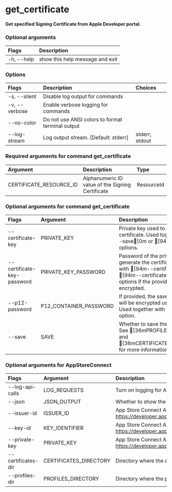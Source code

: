 
get_certificate
===============

#### Get specified Signing Certificate from Apple Developer portal.

### Optional arguments

|Flags|Description|
| :--- | :--- |
|-h, --help|show this help message and exit|

### Options

|Flags|Description|Choices|
| :--- | :--- | :--- |
|-s, --silent|Disable log output for commands||
|-v, --verbose|Enable verbose logging for commands||
|--no-color|Do not use ANSI colors to format terminal output||
|--log-stream|Log output stream. [Default: stderr]|stderr, stdout|

### Required arguments for command get_certificate

|Argument|Description|Type|
| :--- | :--- | :--- |
|CERTIFICATE_RESOURCE_ID|Alphanumeric ID value of the Signing Certificate|ResourceId|

### Optional arguments for command get_certificate

|Flags|Argument|Description|Type|
| :--- | :--- | :--- | :--- |
|--certificate-key|PRIVATE_KEY|Private key used to generate the certificate. Used together with [94m--save[0m or [94m--create[0m options.|CertificateKeyArgument|
|--certificate-key-password|PRIVATE_KEY_PASSWORD|Password of the private key used to generate the certificate. Used together with [94m--certificate-key[0m or [94m--certificate-key-path[0m options if the provided key is encrypted.|CertificateKeyPasswordArgument|
|--p12-password|P12_CONTAINER_PASSWORD|If provided, the saved p12 container will be encrypted using this password. Used together with [94m--save[0m option.|str|
|--save|SAVE|Whether to save the resources to disk. See [36mPROFILES_DIRECTORY[0m and [36mCERTIFICATES_DIRECTORY[0m for more information.|bool|

### Optional arguments for AppStoreConnect

|Flags|Argument|Description|Type|Default|
| :--- | :--- | :--- | :--- | :--- |
|--log-api-calls|LOG_REQUESTS|Turn on logging for App Store Connect API HTTP requests|bool||
|--json|JSON_OUTPUT|Whether to show the resource in JSON format|bool||
|--issuer-id|ISSUER_ID|App Store Connect API Key Issuer ID. Identifies the issuer who created the authentication token. Learn more at https://developer.apple.com/documentation/appstoreconnectapi/creating_api_keys_for_app_store_connect_api.|IssuerIdArgument||
|--key-id|KEY_IDENTIFIER|App Store Connect API Key ID. Learn more at https://developer.apple.com/documentation/appstoreconnectapi/creating_api_keys_for_app_store_connect_api.|KeyIdentifierArgument||
|--private-key|PRIVATE_KEY|App Store Connect API private key. Learn more at https://developer.apple.com/documentation/appstoreconnectapi/creating_api_keys_for_app_store_connect_api.|PrivateKeyArgument||
|--certificates-dir|CERTIFICATES_DIRECTORY|Directory where the code signing certificates will be saved|Path|/Users/stas/Library/MobileDevice/Certificates|
|--profiles-dir|PROFILES_DIRECTORY|Directory where the provisioning profiles will be saved|Path|/Users/stas/Library/MobileDevice/Provisioning Profiles|
